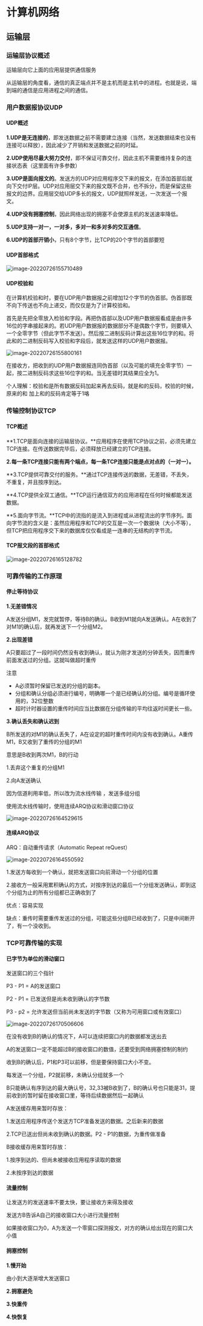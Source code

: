 # 计算机网络

## 运输层

### 运输层协议概述

运输层向它上面的应用层提供通信服务

从运输层的角度看，通信的真正端点并不是主机而是主机中的进程。也就是说，端到端的通信是应用进程之间的通信。

### 用户数据报协议UDP

#### UDP概述

**1.UDP是无连接的**，即发送数据之前不需要建立连接（当然，发送数据结束也没有连接可以释放），因此减少了开销和发送数据之前的时延。

**2.UDP使用尽最大努力交付**，即不保证可靠交付，因此主机不需要维持复杂的连接状态表（这里面有许多参数）

**3.UDP是面向报文的**。发送方的UDP对应用程序交下来的报文，在添加首部后就向下交付IP层。UDP对应用层交下来的报文既不合并，也不拆分，而是保留这些报文的边界。应用层交给UDP多长的报文，UDP就照样发送，一次发送一个报文。

**4.UDP没有拥塞控制**，因此网络出现的拥塞不会使源主机的发送速率降低。

**5.UDP支持一对一，一对多，多对一和多对多的交互通信**。

**6.UDP的首部开销小**，只有8个字节，比TCP的20个字节的首部要短

#### UDP首部格式

![image-20220726155710489](D:\Code\myNote\计算机网络.assets\image-20220726155710489.png)

#### UDP校验和

在计算机校验和时，要在UDP用户数据报之前增加12个字节的伪首部。伪首部既不向下传送也不向上递交，而仅仅是为了计算校验和。

首先是先把全零放入检验和字段。再把伪首部以及UDP用户数据报看成是由许多16位的字串接起来的。若UDP用户数据报的数据部分不是偶数个字节，则要填入一个全零字节（但此字节不发送）。然后按二进制反码计算出这些16位字的和。将此和的二进制反码写入校验和字段后，就发送这样的UDP用户数据报。

![image-20220726155800161](D:\Code\myNote\计算机网络.assets\image-20220726155800161.png)



在接收方，把收到的UDP用户数据报连同伪首部（以及可能的填充全零字节）一起，按二进制反码求这些16位字的和。当无差错时其结果应全为1。

个人理解：校验和是所有数据反码加起来再去反码，就是和的反码，校验的时候，原来的和 加上和的反码肯定等于1咯

### 传输控制协议TCP

#### TCP概述

**1.TCP是面向连接的运输层协议。**应用程序在使用TCP协议之前，必须先建立TCP连接。在传送数据完毕后，必须释放已经建立的TCP连接。

**2.每一条TCP连接只能有两个端点，每一条TCP连接只能是点对点的（一对一）。**

**3.TCP提供可靠交付的服务。**通过TCP连接传送的数据，无差错，不丢失，不重复，并且按序到达。

**4.TCP提供全双工通信。**TCP运行通信双方的应用进程在任何时候都能发送数据。

**5.面向字节流。**TCP中的流指的是流入到进程或从进程流出的字节序列。面向字节流的含义是：虽然应用程序和TCP的交互是一次一个数据块（大小不等），但TCP把应用程序交下来的数据库仅仅看成是一连串的无结构的字节流。

#### TCP报文段的首部格式

![image-20220726165128782](D:\Code\myNote\计算机网络.assets\image-20220726165128782.png)



### 可靠传输的工作原理

#### 停止等待协议

**1.无差错情况**

A发送分组M1，发完就暂停，等待B的确认。B收到M1就向A发送确认。A在收到了对M1的确认后，就再发送下一个分组M2。

**2.出现差错**

A只要超过了一段时间仍然没有收到确认，就认为刚才发送的分钟丢失，因而重传前面发送过的分组。这就叫做超时重传

注意

- A必须暂时保留已发送的分组的副本。
- 分组和确认分组必须进行编号，明确哪一个是已经确认的分组。编号是循环使用的，32位整数
- 超时计时器设置的重传时间应当比数据在分组传输的平均往返时间更长一些。 

**3.确认丢失和确认迟到**

B所发送的对M1的确认丢失了，A在设定的超时重传时间内没有收到确认。A重传M1，B又收到了重传的分组的M1

意思是B收到两次M1，B的行动

1.丢弃这个重复的分组M1

2.向A发送确认

因为信道利用率低，所以改为流水线传输 ，发送多组分组

使用流水线传输时，使用连续ARQ协议和滑动窗口协议

![image-20220726164529615](D:\Code\myNote\计算机网络.assets\image-20220726164529615.png)



#### 连续ARQ协议 

ARQ：自动重传请求（Automatic Repeat reQuest）

![image-20220726164550592](D:\Code\myNote\计算机网络.assets\image-20220726164550592.png)



1.发送方每收到一个确认，就把发送窗口向前滑动一个分组的位置

2.接收方一般采用累积确认的方式，对按序到达的最后一个分组发送确认，即到这个分组为止的所有分组都已正确收到了

优点：容易实现

缺点：重传时需要重传发送过的分组，可能这些分组B已经收到了，只是中间断开了，有一个没收到。



### TCP可靠传输的实现

#### 已字节为单位的滑动窗口

发送窗口的三个指针

P3 - P1 = A的发送窗口

P2 - P1 = 已发送但是尚未收到确认的字节数

P3 - p2 = 允许发送但当前尚未发送的字节数（又称为可用窗口或有效窗口）

![image-20220726170506606](D:\Code\myNote\计算机网络.assets\image-20220726170506606.png)



在没有收到B的确认的情况下，A可以连续把窗口内的数据都发送出去

A的发送窗口一定不能超过B的接收窗口的数值，还要受到网络拥塞控制的制约

收到B的确认后，P1和P3可以前移，但是要保持窗口大小不变。

每发送一个分组，P2就前移，未确认分组就多一个

B只能确认有序到达的最大确认号，32,33被B收到了，B的确认号也只能是31，提前收到的暂时留在接收窗口里，等待后续数据然后一起确认



A发送缓存用来暂时存放：

1.发送应用程序传送个发送方TCP准备发送的数据。之后新来的数据

2.TCP已送出但尚未收到确认的数据。P2 - P1的数据，为重传做准备



B接收缓存用来暂时存放：

1.按序到达的、但尚未被接收应用程序读取的数据

2.未按序到达的数据



#### 流量控制

让发送方的发送速率不要太快，要让接收方来得及接收

发送方B告诉A自己的接收窗口大小进行流量控制

如果接收窗口为0，A为发送一个零窗口探测报文，对方的确认给出现在的窗口大小值

#### 拥塞控制

**1.慢开始**

由小到大逐渐增大发送窗口



**2.拥塞避免**



**3.快重传**



**4.快恢复**













